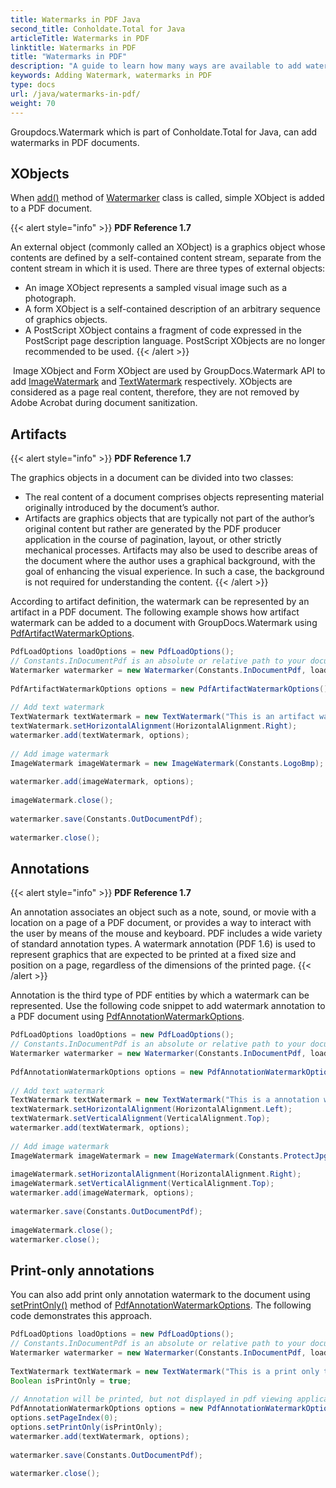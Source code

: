 ```yaml
---
title: Watermarks in PDF Java
second_title: Conholdate.Total for Java
articleTitle: Watermarks in PDF
linktitle: Watermarks in PDF
title: "Watermarks in PDF"
description: "A guide to learn how many ways are available to add watermarks in PDF using GroupDocs.Watermark which is part of Conholdate.Total for Java."
keywords: Adding Watermark, watermarks in PDF
type: docs
url: /java/watermarks-in-pdf/
weight: 70
---
```


Groupdocs.Watermark which is part of Conholdate.Total for Java, can add watermarks in PDF documents.

## XObjects
When [add()](https://apireference.groupdocs.com/watermark/java/com.groupdocs.watermark/Watermarker#add(com.groupdocs.watermark.Watermark)) method of [Watermarker](https://apireference.groupdocs.com/watermark/java/com.groupdocs.watermark/Watermarker) class is called, simple XObject is added to a PDF document.

{{< alert style="info" >}}
**PDF Reference 1.7**  

An external object (commonly called an XObject) is a graphics object whose contents are defined by a self-contained content stream, separate from the content stream in which it is used. There are three types of external objects:
*   An image XObject represents a sampled visual image such as a photograph.
*   A form XObject is a self-contained description of an arbitrary sequence of graphics objects.
*   A PostScript XObject contains a fragment of code expressed in the PostScript page description language. PostScript XObjects are no longer recommended to be used.
{{< /alert >}}

 Image XObject and Form XObject are used by GroupDocs.Watermark API to add [ImageWatermark](https://apireference.groupdocs.com/watermark/java/com.groupdocs.watermark.watermarks/ImageWatermark) and [TextWatermark](https://apireference.groupdocs.com/watermark/java/com.groupdocs.watermark.watermarks/TextWatermark) respectively. XObjects are considered as a page real content, therefore, they are not removed by Adobe Acrobat during document sanitization.

## Artifacts
{{< alert style="info" >}}
**PDF Reference 1.7**  

The graphics objects in a document can be divided into two classes:
*   The real content of a document comprises objects representing material originally introduced by the document’s author.
*   Artifacts are graphics objects that are typically not part of the author’s original content but rather are generated by the PDF producer application in the course of pagination, layout, or other strictly mechanical processes. Artifacts may also be used to describe areas of the document where the author uses a graphical background, with the goal of enhancing the visual experience. In such a case, the background is not required for understanding the content.
{{< /alert >}}

According to artifact definition, the watermark can be represented by an artifact in a PDF document. The following example shows how artifact watermark can be added to a document with GroupDocs.Watermark using [PdfArtifactWatermarkOptions](https://apireference.groupdocs.com/watermark/java/com.groupdocs.watermark.options/PdfArtifactWatermarkOptions).

```java
PdfLoadOptions loadOptions = new PdfLoadOptions();                                                       
// Constants.InDocumentPdf is an absolute or relative path to your document. Ex: "C:\\Docs\\document.pdf"
Watermarker watermarker = new Watermarker(Constants.InDocumentPdf, loadOptions);                         
                                                                                                         
PdfArtifactWatermarkOptions options = new PdfArtifactWatermarkOptions();                                 
                                                                                                         
// Add text watermark                                                                                    
TextWatermark textWatermark = new TextWatermark("This is an artifact watermark", new Font("Arial", 8));  
textWatermark.setHorizontalAlignment(HorizontalAlignment.Right);                                         
watermarker.add(textWatermark, options);                                                                 
                                                                                                         
// Add image watermark                                                                                   
ImageWatermark imageWatermark = new ImageWatermark(Constants.LogoBmp);                                   
                                                                                                         
watermarker.add(imageWatermark, options);                                                                
                                                                                                         
imageWatermark.close();                                                                                  
                                                                                                         
watermarker.save(Constants.OutDocumentPdf);                                                              
                                                                                                         
watermarker.close();                                                                                     
```

## Annotations
{{< alert style="info" >}}
**PDF Reference 1.7** 

An annotation associates an object such as a note, sound, or movie with a location on a page of a PDF document, or provides a way to interact with the user by means of the mouse and keyboard. PDF includes a wide variety of standard annotation types.
A watermark annotation (PDF 1.6) is used to represent graphics that are expected to be printed at a fixed size and position on a page, regardless of the dimensions of the printed page.
{{< /alert >}}

Annotation is the third type of PDF entities by which a watermark can be represented. Use the following code snippet to add watermark annotation to a PDF document using [PdfAnnotationWatermarkOptions](https://apireference.groupdocs.com/watermark/java/com.groupdocs.watermark.options/PdfAnnotationWatermarkOptions).

```java
PdfLoadOptions loadOptions = new PdfLoadOptions();                                                       
// Constants.InDocumentPdf is an absolute or relative path to your document. Ex: "C:\\Docs\\document.pdf"
Watermarker watermarker = new Watermarker(Constants.InDocumentPdf, loadOptions);                         
                                                                                                         
PdfAnnotationWatermarkOptions options = new PdfAnnotationWatermarkOptions();                             
                                                                                                         
// Add text watermark                                                                                    
TextWatermark textWatermark = new TextWatermark("This is a annotation watermark", new Font("Arial", 8)); 
textWatermark.setHorizontalAlignment(HorizontalAlignment.Left);                                          
textWatermark.setVerticalAlignment(VerticalAlignment.Top);                                               
watermarker.add(textWatermark, options);                                                                 
                                                                                                         
// Add image watermark                                                                                   
ImageWatermark imageWatermark = new ImageWatermark(Constants.ProtectJpg);                                
                                                                                                         
imageWatermark.setHorizontalAlignment(HorizontalAlignment.Right);                                        
imageWatermark.setVerticalAlignment(VerticalAlignment.Top);                                              
watermarker.add(imageWatermark, options);                                                                
                                                                                                         
watermarker.save(Constants.OutDocumentPdf);                                                              
                                                                                                         
imageWatermark.close();                                                                                  
watermarker.close();                                                                                     
```

## Print-only annotations  

You can also add print only annotation watermark to the document using [setPrintOnly()](https://apireference.groupdocs.com/watermark/java/com.groupdocs.watermark.options/PdfAnnotationWatermarkOptions#setPrintOnly(boolean)) method of [PdfAnnotationWatermarkOptions](https://apireference.groupdocs.com/watermark/java/com.groupdocs.watermark.options/PdfAnnotationWatermarkOptions). The following code demonstrates this approach.

```java
PdfLoadOptions loadOptions = new PdfLoadOptions();                                                                                          
// Constants.InDocumentPdf is an absolute or relative path to your document. Ex: "C:\\Docs\\document.pdf"                                   
Watermarker watermarker = new Watermarker(Constants.InDocumentPdf, loadOptions);                                                            
                                                                                                                                            
TextWatermark textWatermark = new TextWatermark("This is a print only test watermark. It won't appear in view mode.", new Font("Arial", 8));
Boolean isPrintOnly = true;                                                                                                                 
                                                                                                                                            
// Annotation will be printed, but not displayed in pdf viewing application                                                                 
PdfAnnotationWatermarkOptions options = new PdfAnnotationWatermarkOptions();                                                                
options.setPageIndex(0);                                                                                                                    
options.setPrintOnly(isPrintOnly);                                                                                                          
watermarker.add(textWatermark, options);                                                                                                    
                                                                                                                                            
watermarker.save(Constants.OutDocumentPdf);                                                                                                 
                                                                                                                                            
watermarker.close();                                                                                                                        
```








